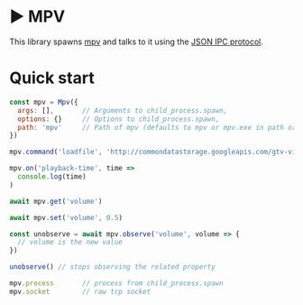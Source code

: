# ▶️ MPV

This library spawns [mpv](https://mpv.io) and talks to it using the [JSON IPC protocol](https://mpv.io/manual/master/#json-ipc).

# Quick start

```js
const mpv = Mpv({
  args: [],       // Arguments to child_process.spawn,
  options: {}     // Options to child_process.spawn,
  path: 'mpv'     // Path of mpv (defaults to mpv or mpv.exe in path or cwd)
})

mpv.command('loadfile', 'http://commondatastorage.googleapis.com/gtv-videos-bucket/sample/BigBuckBunny.mp4')

mpv.on('playback-time', time =>
  console.log(time)
)

await mpv.get('volume')

await mpv.set('volume', 0.5)

const unobserve = await mpv.observe('volume', volume => {
  // volume is the new value
})

unobserve() // stops observing the related property

mpv.process       // process from child_process.spawn
mpv.socket        // raw tcp socket
```
